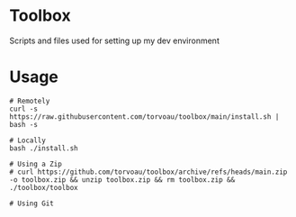 
# Toolbox

Scripts and files used for setting up my dev environment

# Usage

```
# Remotely
curl -s https://raw.githubusercontent.com/torvoau/toolbox/main/install.sh | bash -s

# Locally
bash ./install.sh

# Using a Zip
# curl https://github.com/torvoau/toolbox/archive/refs/heads/main.zip -o toolbox.zip && unzip toolbox.zip && rm toolbox.zip && ./toolbox/toolbox

# Using Git
```
